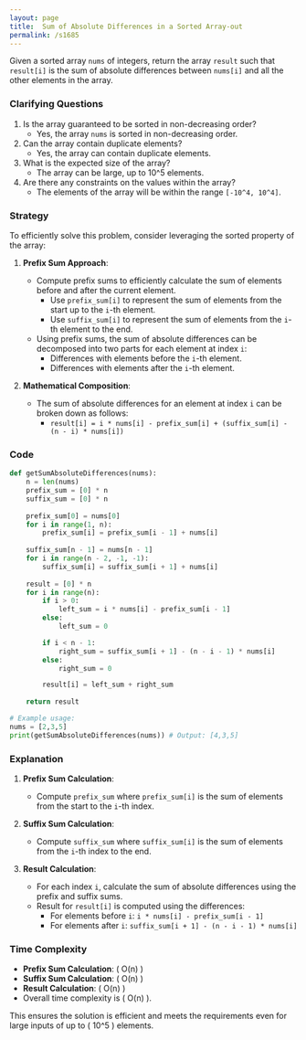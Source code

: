 ```yaml
---
layout: page
title:  Sum of Absolute Differences in a Sorted Array-out
permalink: /s1685
---
```

Given a sorted array `nums` of integers, return the array `result` such that `result[i]` is the sum of absolute differences between `nums[i]` and all the other elements in the array.

### Clarifying Questions
1. Is the array guaranteed to be sorted in non-decreasing order?
    - Yes, the array `nums` is sorted in non-decreasing order.
2. Can the array contain duplicate elements?
    - Yes, the array can contain duplicate elements.
3. What is the expected size of the array?
    - The array can be large, up to 10^5 elements.
4. Are there any constraints on the values within the array?
    - The elements of the array will be within the range `[-10^4, 10^4]`.

### Strategy
To efficiently solve this problem, consider leveraging the sorted property of the array:

1. **Prefix Sum Approach**:
    - Compute prefix sums to efficiently calculate the sum of elements before and after the current element.
      - Use `prefix_sum[i]` to represent the sum of elements from the start up to the `i`-th element.
      - Use `suffix_sum[i]` to represent the sum of elements from the `i`-th element to the end.
    - Using prefix sums, the sum of absolute differences can be decomposed into two parts for each element at index `i`:
      - Differences with elements before the `i`-th element.
      - Differences with elements after the `i`-th element.

2. **Mathematical Composition**:
    - The sum of absolute differences for an element at index `i` can be broken down as follows:
      - `result[i] = i * nums[i] - prefix_sum[i] + (suffix_sum[i] - (n - i) * nums[i])`

### Code

```python
def getSumAbsoluteDifferences(nums):
    n = len(nums)
    prefix_sum = [0] * n
    suffix_sum = [0] * n
    
    prefix_sum[0] = nums[0]
    for i in range(1, n):
        prefix_sum[i] = prefix_sum[i - 1] + nums[i]
        
    suffix_sum[n - 1] = nums[n - 1]
    for i in range(n - 2, -1, -1):
        suffix_sum[i] = suffix_sum[i + 1] + nums[i]
        
    result = [0] * n
    for i in range(n):
        if i > 0:
            left_sum = i * nums[i] - prefix_sum[i - 1]
        else:
            left_sum = 0

        if i < n - 1:
            right_sum = suffix_sum[i + 1] - (n - i - 1) * nums[i]
        else:
            right_sum = 0

        result[i] = left_sum + right_sum
        
    return result

# Example usage:
nums = [2,3,5]
print(getSumAbsoluteDifferences(nums)) # Output: [4,3,5]
```

### Explanation

1. **Prefix Sum Calculation**:
    - Compute `prefix_sum` where `prefix_sum[i]` is the sum of elements from the start to the `i`-th index.

2. **Suffix Sum Calculation**:
    - Compute `suffix_sum` where `suffix_sum[i]` is the sum of elements from the `i`-th index to the end.

3. **Result Calculation**:
    - For each index `i`, calculate the sum of absolute differences using the prefix and suffix sums.
    - Result for `result[i]` is computed using the differences:
      - For elements before `i`: `i * nums[i] - prefix_sum[i - 1]`
      - For elements after `i`: `suffix_sum[i + 1] - (n - i - 1) * nums[i]`

### Time Complexity
- **Prefix Sum Calculation**: \( O(n) \)
- **Suffix Sum Calculation**: \( O(n) \)
- **Result Calculation**: \( O(n) \)
- Overall time complexity is \( O(n) \).

This ensures the solution is efficient and meets the requirements even for large inputs of up to \( 10^5 \) elements.
